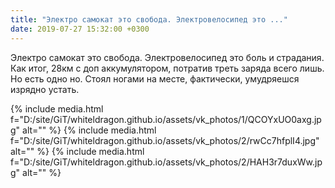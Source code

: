 ```yaml
---
title: "Электро самокат это свобода. Электровелосипед это ..."
date: 2019-07-27 15:32:00 +0300
---
```


Электро самокат это свобода. Электровелосипед это боль и страдания.
Как итог, 28км с доп аккумулятором, потратив треть заряда всего лишь. Но есть одно но. Стоял ногами на месте, фактически, умудряешся изрядно устать.


{% include media.html f="D:/site/GiT/whiteldragon.github.io/assets/vk_photos/1/QCOYxUO0axg.jpg" alt="" %}
{% include media.html f="D:/site/GiT/whiteldragon.github.io/assets/vk_photos/2/rwCc7hfplI4.jpg" alt="" %}
{% include media.html f="D:/site/GiT/whiteldragon.github.io/assets/vk_photos/2/HAH3r7duxWw.jpg" alt="" %}
